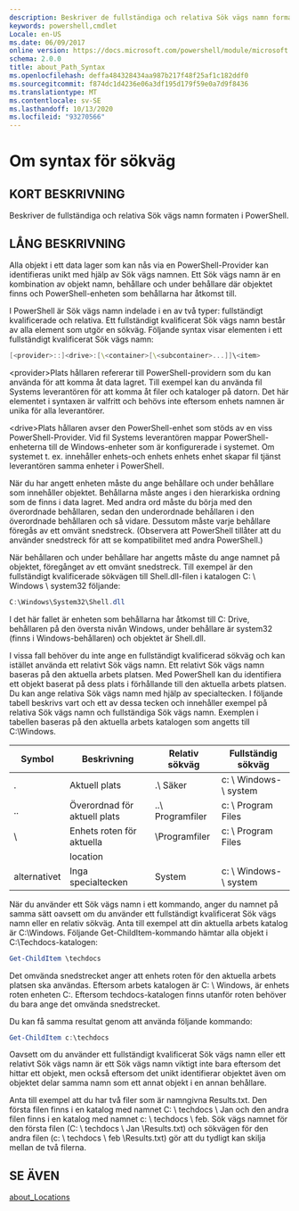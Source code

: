 ```yaml
---
description: Beskriver de fullständiga och relativa Sök vägs namn formaten i PowerShell.
keywords: powershell,cmdlet
Locale: en-US
ms.date: 06/09/2017
online version: https://docs.microsoft.com/powershell/module/microsoft.powershell.core/about/about_path_syntax?view=powershell-6&WT.mc_id=ps-gethelp
schema: 2.0.0
title: about_Path_Syntax
ms.openlocfilehash: deffa484328434aa987b217f48f25af1c182ddf0
ms.sourcegitcommit: f874dc1d4236e06a3df195d179f59e0a7d9f8436
ms.translationtype: MT
ms.contentlocale: sv-SE
ms.lasthandoff: 10/13/2020
ms.locfileid: "93270566"
---
```

# <a name="about-path-syntax"></a>Om syntax för sökväg

## <a name="short-description"></a>KORT BESKRIVNING
Beskriver de fullständiga och relativa Sök vägs namn formaten i PowerShell.

## <a name="long-description"></a>LÅNG BESKRIVNING

Alla objekt i ett data lager som kan nås via en PowerShell-Provider kan identifieras unikt med hjälp av Sök vägs namnen. Ett Sök vägs namn är en kombination av objekt namn, behållare och under behållare där objektet finns och PowerShell-enheten som behållarna har åtkomst till.

I PowerShell är Sök vägs namn indelade i en av två typer: fullständigt kvalificerade och relativa. Ett fullständigt kvalificerat Sök vägs namn består av alla element som utgör en sökväg. Följande syntax visar elementen i ett fullständigt kvalificerat Sök vägs namn:

```powershell
[<provider>::]<drive>:[\<container>[\<subcontainer>...]]\<item>
```

\<provider\>Plats hållaren refererar till PowerShell-providern som du kan använda för att komma åt data lagret. Till exempel kan du använda fil Systems leverantören för att komma åt filer och kataloger på datorn. Det här elementet i syntaxen är valfritt och behövs inte eftersom enhets namnen är unika för alla leverantörer.

\<drive\>Plats hållaren avser den PowerShell-enhet som stöds av en viss PowerShell-Provider. Vid fil Systems leverantören mappar PowerShell-enheterna till de Windows-enheter som är konfigurerade i systemet. Om systemet t. ex. innehåller enhets-och enhets enhets enhet skapar fil tjänst leverantören samma enheter i PowerShell.

När du har angett enheten måste du ange behållare och under behållare som innehåller objektet. Behållarna måste anges i den hierarkiska ordning som de finns i data lagret. Med andra ord måste du börja med den överordnade behållaren, sedan den underordnade behållaren i den överordnade behållaren och så vidare. Dessutom måste varje behållare föregås av ett omvänt snedstreck. (Observera att PowerShell tillåter att du använder snedstreck för att se kompatibilitet med andra PowerShell.)

När behållaren och under behållare har angetts måste du ange namnet på objektet, föregånget av ett omvänt snedstreck. Till exempel är den fullständigt kvalificerade sökvägen till Shell.dll-filen i katalogen C: \\ Windows \\ system32 följande:

```powershell
C:\Windows\System32\Shell.dll
```

I det här fallet är enheten som behållarna har åtkomst till C: Drive, behållaren på den översta nivån Windows, under behållare är system32 (finns i Windows-behållaren) och objektet är Shell.dll.

I vissa fall behöver du inte ange en fullständigt kvalificerad sökväg och kan istället använda ett relativt Sök vägs namn. Ett relativt Sök vägs namn baseras på den aktuella arbets platsen. Med PowerShell kan du identifiera ett objekt baserat på dess plats i förhållande till den aktuella arbets platsen. Du kan ange relativa Sök vägs namn med hjälp av specialtecken. I följande tabell beskrivs vart och ett av dessa tecken och innehåller exempel på relativa Sök vägs namn och fullständiga Sök vägs namn. Exemplen i tabellen baseras på den aktuella arbets katalogen som angetts till C:\Windows.

|Symbol|Beskrivning               |Relativ sökväg    |Fullständig sökväg          |
|------|--------------------------|-----------------|-------------------|
|.     |Aktuell plats          |.\\ Säker        |c: \\ Windows- \\ system|
|..    |Överordnad för aktuell plats|..\\ Programfiler|c: \\ Program Files  |
|\     |Enhets roten för aktuella     |\\Programfiler  |c: \\ Program Files  |
|      |location                  |                 |                   |
|alternativet|Inga specialtecken     |System           |c: \\ Windows- \\ system|

När du använder ett Sök vägs namn i ett kommando, anger du namnet på samma sätt oavsett om du använder ett fullständigt kvalificerat Sök vägs namn eller en relativ sökväg. Anta till exempel att din aktuella arbets katalog är C:\Windows. Följande Get-ChildItem-kommando hämtar alla objekt i C:\Techdocs-katalogen:

```powershell
Get-ChildItem \techdocs
```

Det omvända snedstrecket anger att enhets roten för den aktuella arbets platsen ska användas. Eftersom arbets katalogen är C: \\ Windows, är enhets roten enheten C:. Eftersom techdocs-katalogen finns utanför roten behöver du bara ange det omvända snedstrecket.

Du kan få samma resultat genom att använda följande kommando:

```powershell
Get-ChildItem c:\techdocs
```

Oavsett om du använder ett fullständigt kvalificerat Sök vägs namn eller ett relativt Sök vägs namn är ett Sök vägs namn viktigt inte bara eftersom det hittar ett objekt, men också eftersom det unikt identifierar objektet även om objektet delar samma namn som ett annat objekt i en annan behållare.

Anta till exempel att du har två filer som är namngivna Results.txt.
Den första filen finns i en katalog med namnet C: \\ techdocs \\ Jan och den andra filen finns i en katalog med namnet c: \\ techdocs \\ feb. Sök vägs namnet för den första filen (C: \\ techdocs \\ Jan \\Results.txt) och sökvägen för den andra filen (c: \\ techdocs \\ feb \\Results.txt) gör att du tydligt kan skilja mellan de två filerna.

## <a name="see-also"></a>SE ÄVEN

[about_Locations](about_Locations.md)
